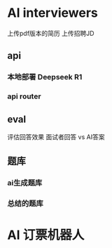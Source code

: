 # AI interviewers

上传pdf版本的简历
上传招聘JD

## api

### 本地部署 Deepseek R1
### api router

## eval
评估回答效果 
面试者回答 vs AI答案

## 题库

### ai生成题库

### 总结的题库

# AI 订票机器人


# 



